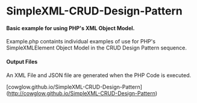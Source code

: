 SimpleXML-CRUD-Design-Pattern
=============================

#### Basic example for using PHP's XML Object Model.
Example.php containts individual examples of use for PHP's SimpleXMLElement Object Model in the CRUD Design Pattern sequence.

#### Output Files
An XML File and JSON file are generated when the PHP Code is executed.

[cowglow.github.io/SimpleXML-CRUD-Design-Pattern] (http://cowglow.github.io/SimpleXML-CRUD-Design-Pattern)
